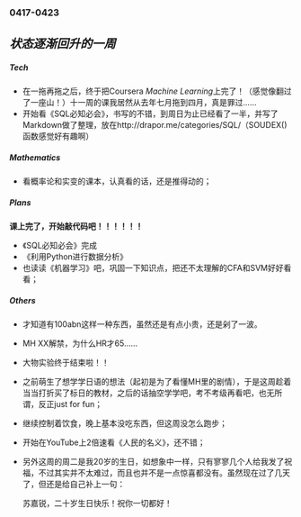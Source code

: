 ### 0417-0423
*状态逐渐回升的一周*
---
##### Tech
- 在一拖再拖之后，终于把Coursera *Machine Learning*上完了！（感觉像翻过了一座山！）十一周的课我居然从去年七月拖到四月，真是罪过……
- 开始看《SQL必知必会》，书写的不错，到周日为止已经看了一半，并写了Markdown做了整理，放在http://drapor.me/categories/SQL/（SOUDEX()函数感觉好有趣啊）

##### Mathematics
- 看概率论和实变的课本，认真看的话，还是推得动的；

##### Plans
**课上完了，开始敲代码吧！！！！！！**
- 《SQL必知必会》完成
- 《利用Python进行数据分析》
- 也读读《机器学习》吧，巩固一下知识点，把还不太理解的CFA和SVM好好看看；

##### Others
- 才知道有100abn这样一种东西，虽然还是有点小贵，还是剁了一波。
- MH XX解禁，为什么HR才65……
- 大物实验终于结束啦！！
- 之前萌生了想学学日语的想法（起初是为了看懂MH里的剧情），于是这周趁着当当打折买了标日的教材，之后的话抽空学学吧，考不考级再看吧，也无所谓，反正just for fun；
- 继续控制着饮食，晚上基本没吃东西，但这周没怎么跑步；
- 开始在YouTube上2倍速看《人民的名义》，还不错；

- 另外这周的周二是我20岁的生日，如想象中一样，只有寥寥几个人给我发了祝福，不过其实并不太难过，而且也并不是一点惊喜都没有。虽然现在过了几天了，但还是给自己补上一句：
  
  苏嘉锐，二十岁生日快乐！祝你一切都好！
